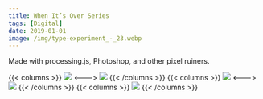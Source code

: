 ```yaml
---
title: When It’s Over Series
tags: [Digital]
date: 2019-01-01
image: /img/type-experiment_-_23.webp
---
```

Made with processing.js, Photoshop, and other pixel ruiners.

{{< columns >}}
![](/img/type-experiment_-_21.webp)
<--->
![](/img/type-experiment_-_24.webp)
{{< /columns >}}
{{< columns >}}
![](/img/type-experiment_-_33.webp)
<--->
![](/img/type-experiment_-_34.webp)
{{< /columns >}}
{{< columns >}}
![](/img/type-experiment_-_35.webp)
{{< /columns >}}
